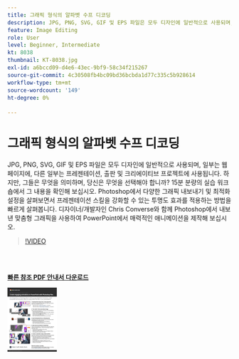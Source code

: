 ```yaml
---
title: 그래픽 형식의 알파벳 수프 디코딩
description: JPG, PNG, SVG, GIF 및 EPS 파일은 모두 디자인에 일반적으로 사용되며, 일부는 웹 페이지, 다른 일부는 프레젠테이션, 출판 및 크리에이티브 프로젝트에 사용됩니다. 하지만 그게 무슨 뜻이고 어떤 걸 골라야 하나요?
feature: Image Editing
role: User
level: Beginner, Intermediate
kt: 8038
thumbnail: KT-8038.jpg
exl-id: a6bccd09-d4e6-43ec-9bf9-58c34f215267
source-git-commit: 4c30508fb4bc09bd36bcbda1d77c335c5b928614
workflow-type: tm+mt
source-wordcount: '149'
ht-degree: 0%

---
```


# 그래픽 형식의 알파벳 수프 디코딩

JPG, PNG, SVG, GIF 및 EPS 파일은 모두 디자인에 일반적으로 사용되며, 일부는 웹 페이지에, 다른 일부는 프레젠테이션, 출판 및 크리에이티브 프로젝트에 사용됩니다. 하지만, 그들은 무엇을 의미하며, 당신은 무엇을 선택해야 합니까? 15분 분량의 실습 워크숍에서 그 내용을 확인해 보십시오. Photoshop에서 다양한 그래픽 내보내기 및 최적화 설정을 살펴보면서 프레젠테이션 스킬을 강화할 수 있는 투명도 효과를 적용하는 방법을 빠르게 살펴봅니다. 디자이너/개발자인 Chris Converse와 함께 Photoshop에서 내보낸 맞춤형 그래픽을 사용하여 PowerPoint에서 매력적인 애니메이션을 제작해 보십시오.

>[!VIDEO](https://video.tv.adobe.com/v/333805?hidetitle=true)

<br> 

[**빠른 참조 PDF 안내서 다운로드**](../quick-reference/Decodingthealphabetsoupofgraphicformats.pdf)

[![빠른 참조 안내서의 첫 페이지 이미지](assets/DecodingthealphabetsoupofgraphicformatsPage1.png)](../quick-reference/Decodingthealphabetsoupofgraphicformats.pdf)
